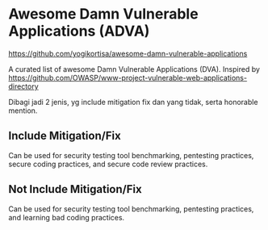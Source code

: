 # Awesome Damn Vulnerable Applications (ADVA)

https://github.com/yogikortisa/awesome-damn-vulnerable-applications

A curated list of awesome Damn Vulnerable Applications (DVA). Inspired by https://github.com/OWASP/www-project-vulnerable-web-applications-directory

Dibagi jadi 2 jenis, yg include mitigation fix dan yang tidak, serta honorable mention.

## Include Mitigation/Fix
Can be used for security testing tool benchmarking, pentesting practices, secure coding practices, and secure code review practices.

## Not Include Mitigation/Fix
Can be used for security testing tool benchmarking, pentesting practices, and learning bad coding practices.